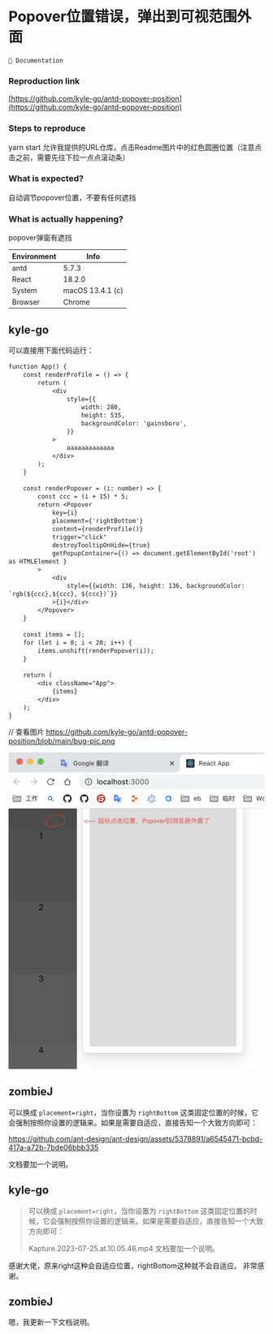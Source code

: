 # Popover位置错误，弹出到可视范围外面

`📝 Documentation`

### Reproduction link

[https://github.com/kyle-go/antd-popover-position](https://github.com/kyle-go/antd-popover-position)

### Steps to reproduce

yarn start 允许我提供的URL仓库，点击Readme图片中的红色圆圈位置（注意点击之前，需要先往下拉一点点滚动条）

### What is expected?

自动调节popover位置，不要有任何遮挡

### What is actually happening?

popover弹窗有遮挡

| Environment | Info             |
| ----------- | ---------------- |
| antd        | 5.7.3            |
| React       | 18.2.0           |
| System      | macOS 13.4.1 (c) |
| Browser     | Chrome           |

<!-- generated by ant-design-issue-helper. DO NOT REMOVE -->

## kyle-go

可以直接用下面代码运行：

```
function App() {
    const renderProfile = () => {
        return (
            <div
                style={{
                    width: 280,
                    height: 535,
                    backgroundColor: 'gainsboro',
                }}
            >
                aaaaaaaaaaaaa
            </div>
        );
    }

    const renderPopover = (i: number) => {
        const ccc = (i + 15) * 5;
        return <Popover
            key={i}
            placement={'rightBottom'}
            content={renderProfile()}
            trigger="click"
            destroyTooltipOnHide={true}
            getPopupContainer={() => document.getElementById('root') as HTMLElement }
        >
            <div
                style={{width: 136, height: 136, backgroundColor: `rgb(${ccc},${ccc}, ${ccc})`}}
            >{i}</div>
        </Popover>
    }

    const items = [];
    for (let i = 0; i < 20; i++) {
        items.unshift(renderPopover(i));
    }

    return (
        <div className="App">
            {items}
        </div>
    );
}
```

// 查看图片
https://github.com/kyle-go/antd-popover-position/blob/main/bug-pic.png

![](https://github.com/kyle-go/antd-popover-position/blob/main/bug-pic.png)

## zombieJ

可以换成 `placement=right`，当你设置为 `rightBottom` 这类固定位置的时候，它会强制按照你设置的逻辑来。如果是需要自适应，直接告知一个大致方向即可：

https://github.com/ant-design/ant-design/assets/5378891/a6545471-bcbd-417a-a72b-7bde06bbb335

文档要加一个说明。

## kyle-go

> 可以换成 `placement=right`，当你设置为 `rightBottom` 这类固定位置的时候，它会强制按照你设置的逻辑来。如果是需要自适应，直接告知一个大致方向即可：
>
> Kapture.2023-07-25.at.10.05.46.mp4
> 文档要加一个说明。

感谢大佬，原来right这种会自适应位置，rightBottom这种就不会自适应。 非常感谢。

## zombieJ

嗯，我更新一下文档说明。
